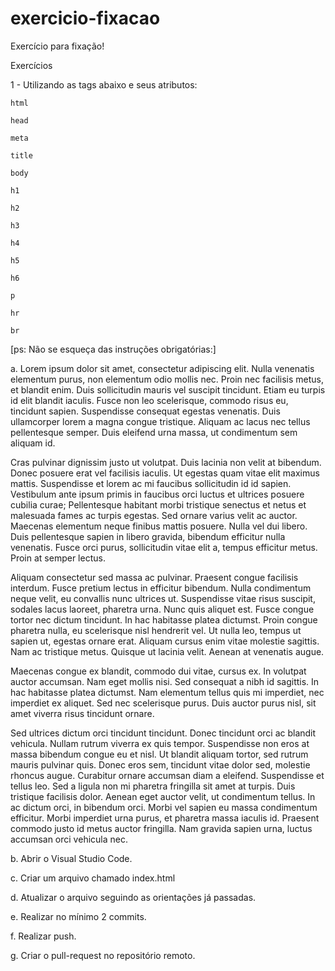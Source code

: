 # exercicio-fixacao
Exercício para fixação!

Exercícios

1 - Utilizando as tags abaixo e seus atributos:

    html

    head

    meta

    title

    body

    h1

    h2

    h3

    h4
    
    h5
    
    h6

    p

    hr

    br

[ps:  Não se esqueça das instruções obrigatórias:]

a.	Lorem ipsum dolor sit amet, consectetur adipiscing elit. Nulla venenatis elementum purus, non elementum odio mollis nec. Proin nec facilisis metus, et blandit enim. Duis sollicitudin mauris vel suscipit tincidunt. Etiam eu turpis id elit blandit iaculis. Fusce non leo scelerisque, commodo risus eu, tincidunt sapien. Suspendisse consequat egestas venenatis. Duis ullamcorper lorem a magna congue tristique. Aliquam ac lacus nec tellus pellentesque semper. Duis eleifend urna massa, ut condimentum sem aliquam id. 

Cras pulvinar dignissim justo ut volutpat. Duis lacinia non velit at bibendum. Donec posuere erat vel facilisis iaculis. Ut egestas quam vitae elit maximus mattis. Suspendisse et lorem ac mi faucibus sollicitudin id id sapien. Vestibulum ante ipsum primis in faucibus orci luctus et ultrices posuere cubilia curae; Pellentesque habitant morbi tristique senectus et netus et malesuada fames ac turpis egestas. Sed ornare varius velit ac auctor. Maecenas elementum neque finibus mattis posuere. Nulla vel dui libero. Duis pellentesque sapien in libero gravida, bibendum efficitur nulla venenatis. Fusce orci purus, sollicitudin vitae elit a, tempus efficitur metus. Proin at semper lectus. 

Aliquam consectetur sed massa ac pulvinar. Praesent congue facilisis interdum. Fusce pretium lectus in efficitur bibendum. Nulla condimentum neque velit, eu convallis nunc ultrices ut. Suspendisse vitae risus suscipit, sodales lacus laoreet, pharetra urna. Nunc quis aliquet est. Fusce congue tortor nec dictum tincidunt. In hac habitasse platea dictumst. Proin congue pharetra nulla, eu scelerisque nisl hendrerit vel. Ut nulla leo, tempus ut sapien ut, egestas ornare erat. Aliquam cursus enim vitae molestie sagittis. Nam ac tristique metus. Quisque ut lacinia velit. Aenean at venenatis augue. 

Maecenas congue ex blandit, commodo dui vitae, cursus ex. In volutpat auctor accumsan. Nam eget mollis nisi. Sed consequat a nibh id sagittis. In hac habitasse platea dictumst. Nam elementum tellus quis mi imperdiet, nec imperdiet ex aliquet. Sed nec scelerisque purus. Duis auctor purus nisl, sit amet viverra risus tincidunt ornare. 

Sed ultrices dictum orci tincidunt tincidunt. Donec tincidunt orci ac blandit vehicula. Nullam rutrum viverra ex quis tempor. Suspendisse non eros at massa bibendum congue eu et nisl. Ut blandit aliquam tortor, sed rutrum mauris pulvinar quis. Donec eros sem, tincidunt vitae dolor sed, molestie rhoncus augue. Curabitur ornare accumsan diam a eleifend. Suspendisse et tellus leo. Sed a ligula non mi pharetra fringilla sit amet at turpis. Duis tristique facilisis dolor. Aenean eget auctor velit, ut condimentum tellus. In ac dictum orci, in bibendum orci. Morbi vel sapien eu massa condimentum efficitur. Morbi imperdiet urna purus, et pharetra massa iaculis id. Praesent commodo justo id metus auctor fringilla. Nam gravida sapien urna, luctus accumsan orci vehicula nec. 

b. Abrir o Visual Studio Code.

c. Criar um arquivo chamado index.html

d. Atualizar o arquivo seguindo as orientações já passadas.

e. Realizar no mínimo 2 commits.

f. Realizar push.

g. Criar o pull-request no repositório remoto.

